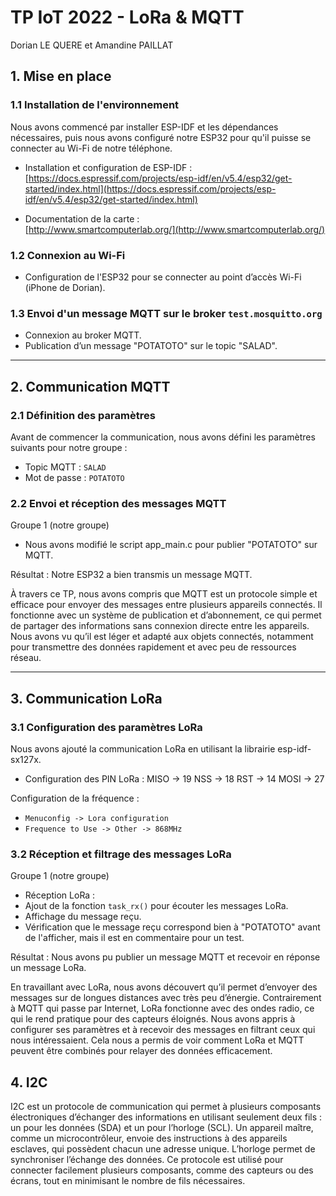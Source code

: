 # TP IoT 2022 - LoRa & MQTT  
Dorian LE QUERE et Amandine PAILLAT

## 1. Mise en place  

### 1.1 Installation de l'environnement  
Nous avons commencé par installer ESP-IDF et les dépendances nécessaires, puis nous avons configuré notre ESP32 pour qu'il puisse se connecter au Wi-Fi de notre téléphone.  

- Installation et configuration de ESP-IDF :  
  [https://docs.espressif.com/projects/esp-idf/en/v5.4/esp32/get-started/index.html](https://docs.espressif.com/projects/esp-idf/en/v5.4/esp32/get-started/index.html)  

- Documentation de la carte :  
  [http://www.smartcomputerlab.org/](http://www.smartcomputerlab.org/)  

### 1.2 Connexion au Wi-Fi  
- Configuration de l'ESP32 pour se connecter au point d’accès Wi-Fi (iPhone de Dorian).   

### 1.3 Envoi d'un message MQTT sur le broker `test.mosquitto.org`  
- Connexion au broker MQTT.  
- Publication d’un message "POTATOTO" sur le topic "SALAD". 

---

## 2. Communication MQTT  

### 2.1 Définition des paramètres  
Avant de commencer la communication, nous avons défini les paramètres suivants pour notre groupe :  
- Topic MQTT : `SALAD`  
- Mot de passe : `POTATOTO`  

### 2.2 Envoi et réception des messages MQTT  
Groupe 1 (notre groupe)
- Nous avons modifié le script app_main.c pour publier "POTATOTO" sur MQTT.     

Résultat : Notre ESP32 a bien transmis un message MQTT.

À travers ce TP, nous avons compris que MQTT est un protocole simple et efficace pour envoyer des messages entre plusieurs appareils connectés. Il fonctionne avec un système de publication et d’abonnement, ce qui permet de partager des informations sans connexion directe entre les appareils. Nous avons vu qu’il est léger et adapté aux objets connectés, notamment pour transmettre des données rapidement et avec peu de ressources réseau.

---

## 3. Communication LoRa  

### 3.1 Configuration des paramètres LoRa  
Nous avons ajouté la communication LoRa en utilisant la librairie esp-idf-sx127x.  

- Configuration des PIN LoRa :
MISO -> 19
NSS  -> 18
RST  -> 14
MOSI -> 27

Configuration de la fréquence : 
- `Menuconfig -> Lora configuration`  
- `Frequence to Use -> Other -> 868MHz`  

### 3.2 Réception et filtrage des messages LoRa  
Groupe 1 (notre groupe) 
- Réception LoRa :  
- Ajout de la fonction `task_rx()` pour écouter les messages LoRa.
- Affichage du message reçu.
- Vérification que le message reçu correspond bien à "POTATOTO" avant de l'afficher, mais il est en commentaire pour un test. 

Résultat : Nous avons pu publier un message MQTT et recevoir en réponse un message LoRa.  

En travaillant avec LoRa, nous avons découvert qu’il permet d’envoyer des messages sur de longues distances avec très peu d’énergie. Contrairement à MQTT qui passe par Internet, LoRa fonctionne avec des ondes radio, ce qui le rend pratique pour des capteurs éloignés. Nous avons appris à configurer ses paramètres et à recevoir des messages en filtrant ceux qui nous intéressaient. Cela nous a permis de voir comment LoRa et MQTT peuvent être combinés pour relayer des données efficacement. 

## 4. I2C 

I2C est un protocole de communication qui permet à plusieurs composants électroniques d’échanger des informations en utilisant seulement deux fils : un pour les données (SDA) et un pour l’horloge (SCL). Un appareil maître, comme un microcontrôleur, envoie des instructions à des appareils esclaves, qui possèdent chacun une adresse unique. L’horloge permet de synchroniser l’échange des données. Ce protocole est utilisé pour connecter facilement plusieurs composants, comme des capteurs ou des écrans, tout en minimisant le nombre de fils nécessaires.
